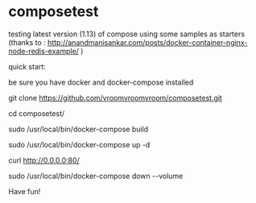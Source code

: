 # composetest
testing latest version (1.13) of compose using some samples as starters (thanks to : http://anandmanisankar.com/posts/docker-container-nginx-node-redis-example/ )

quick start:

be sure you have docker and docker-compose installed

git clone https://github.com/vroomvroomvroom/composetest.git

cd composetest/

sudo /usr/local/bin/docker-compose build

sudo /usr/local/bin/docker-compose up -d

curl http://0.0.0.0:80/

sudo /usr/local/bin/docker-compose down --volume

Have fun!



